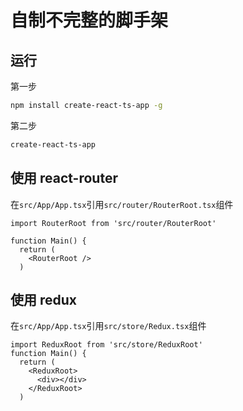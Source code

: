 # 自制不完整的脚手架

## 运行

第一步

```bash
npm install create-react-ts-app -g
```

第二步

```bash
create-react-ts-app
```

## 使用 react-router

在`src/App/App.tsx`引用`src/router/RouterRoot.tsx`组件

```tsx
import RouterRoot from 'src/router/RouterRoot'

function Main() {
  return (
    <RouterRoot />
  )
```

## 使用 redux

在`src/App/App.tsx`引用`src/store/Redux.tsx`组件

```tsx
import ReduxRoot from 'src/store/ReduxRoot'
function Main() {
  return (
    <ReduxRoot>
      <div></div>
    </ReduxRoot>
  )
```

